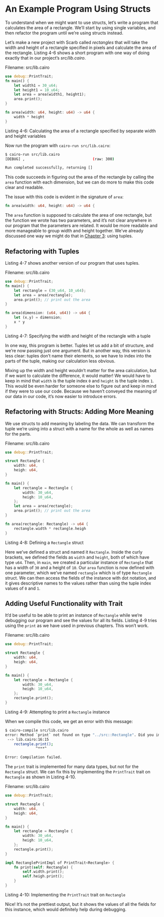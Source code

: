 # An Example Program Using Structs

To understand when we might want to use structs, let’s write a program that calculates the area of a rectangle. We’ll start by using single variables, and then refactor the program until we’re using structs instead.

Let’s make a new project with Scarb called _rectangles_ that will take the width and height of a rectangle specified in pixels and calculate the area of the rectangle. Listing 4-6 shows a short program with one way of doing exactly that in our project’s _src/lib.cairo_.

<span class="filename">Filename: src/lib.cairo</span>

```rust
use debug::PrintTrait;
fn main() {
    let width1 = 30_u64;
    let height1 = 10_u64;
    let area = area(width1, height1);
    area.print();
}

fn area(width: u64, height: u64) -> u64 {
    width * height
}
```

<span class="caption">Listing 4-6: Calculating the area of a rectangle specified by separate width and height variables</span>

Now run the program with `cairo-run src/lib.cairo`:

```bash
$ cairo-run src/lib.cairo
[DEBUG] ,                               (raw: 300)

Run completed successfully, returning []
```

This code succeeds in figuring out the area of the rectangle by calling the `area` function with each dimension, but we can do more to make this code clear and readable.

The issue with this code is evident in the signature of `area`:

```rust
fn area(width: u64, height: u64) -> u64 {
```

The `area` function is supposed to calculate the area of one rectangle, but the function we wrote has two parameters, and it’s not clear anywhere in our program that the parameters are related. It would be more readable and more manageable to group width and height together. We’ve already discussed one way we might do that in [Chapter 3](ch02-02-data-types.html#the-tuple-type): using tuples.

## Refactoring with Tuples

Listing 4-7 shows another version of our program that uses tuples.

<span class="filename">Filename: src/lib.cairo</span>

```rust
use debug::PrintTrait;
fn main() {
    let rectangle = (30_u64, 10_u64);
    let area = area(rectangle);
    area.print(); // print out the area
}

fn area(dimension: (u64, u64)) -> u64 {
    let (x,y) = dimension;
    x * y
}
```

<span class="caption">Listing 4-7: Specifying the width and height of the rectangle with a tuple</span>

In one way, this program is better. Tuples let us add a bit of structure, and we’re now passing just one argument. But in another way, this version is less clear: tuples don’t name their elements, so we have to index into the parts of the tuple, making our calculation less obvious.

Mixing up the width and height wouldn’t matter for the area calculation, but if we want to calculate the difference, it would matter! We would have to keep in mind that `width` is the tuple index `0` and `height` is the tuple index `1`. This would be even harder for someone else to figure out and keep in mind if they were to use our code. Because we haven’t conveyed the meaning of our data in our code, it’s now easier to introduce errors.

## Refactoring with Structs: Adding More Meaning

We use structs to add meaning by labeling the data. We can transform the tuple we’re using into a struct with a name for the whole as well as names for the parts.

<span class="filename">Filename: src/lib.cairo</span>

```rust
use debug::PrintTrait;

struct Rectangle {
    width: u64,
    heigh: u64,
}

fn main() {
    let rectangle = Rectangle {
        width: 30_u64,
        heigh: 10_u64,
    };
    let area = area(rectangle);
    area.print(); // print out the area
}

fn area(rectangle: Rectangle) -> u64 {
    rectangle.width * rectangle.heigh
}
```

<span class="caption">Listing 4-8: Defining a `Rectangle` struct</span>

Here we’ve defined a struct and named it `Rectangle`. Inside the curly brackets, we defined the fields as `width` and `height`, both of which have type `u64`. Then, in `main`, we created a particular instance of `Rectangle` that has a width of `30` and a height of `10`. Our `area` function is now defined with one parameter, which we’ve named `rectangle` which is of type `Rectangle` struct. We can then access the fields of the instance with dot notation, and it gives descriptive names to the values rather than using the tuple index values of `0` and `1`.

## Adding Useful Functionality with Trait

It’d be useful to be able to print an instance of `Rectangle` while we’re debugging our program and see the values for all its fields. Listing 4-9 tries using the `print` as we have used in previous chapters. This won’t work.

<span class="filename">Filename: src/lib.cairo</span>

```rust
use debug::PrintTrait;

struct Rectangle {
    width: u64,
    heigh: u64,
}

fn main() {
    let rectangle = Rectangle {
        width: 30_u64,
        heigh: 10_u64,
    };
    rectangle.print();
}
```

<span class="caption">Listing 4-9: Attempting to print a `Rectangle` instance</span>

When we compile this code, we get an error with this message:

```bash
$ cairo-compile src/lib.cairo
error: Method `print` not found on type "../src::Rectangle". Did you import the correct trait and impl?
 --> lib.cairo:16:15
    rectangle.print();
              ^***^

Error: Compilation failed.
```

The `print` trait is implemented for many data types, but not for the `Rectangle` struct. We can fix this by implementing the `PrintTrait` trait on `Rectangle` as shown in Listing 4-10.

<span class="filename">Filename: src/lib.cairo</span>

```rust
use debug::PrintTrait;

struct Rectangle {
    width: u64,
    heigh: u64,
}

fn main() {
    let rectangle = Rectangle {
        width: 30_u64,
        heigh: 10_u64,
    };
    rectangle.print();
}

impl RectanglePrintImpl of PrintTrait<Rectangle> {
    fn print(self: Rectangle) {
        self.width.print();
        self.heigh.print();
    }
}
```

<span class="caption">Listing 4-10: Implementing the `PrintTrait` trait on `Rectangle`</span>

Nice! It’s not the prettiest output, but it shows the values of all the fields for this instance, which would definitely help during debugging.
